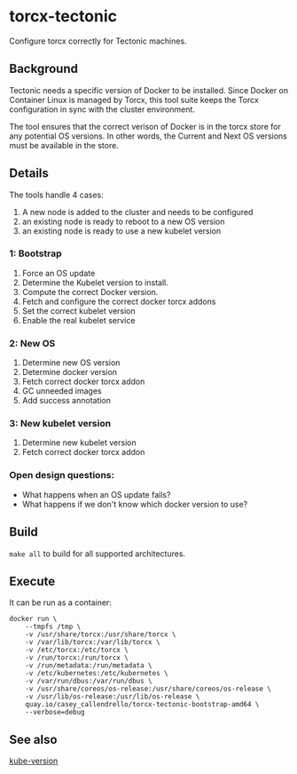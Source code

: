# torcx-tectonic
Configure torcx correctly for Tectonic machines.

## Background

Tectonic needs a specific version of Docker to be installed. Since Docker
on Container Linux is managed by Torcx, this tool suite keeps the Torcx
configuration in sync with the cluster environment.

The tool ensures that the correct verison of Docker is in the torcx store for 
any potential OS versions. In other words, the Current and Next OS versions
must be available in the store.

## Details

The tools handle 4 cases:

1. A new node is added to the cluster and needs to be configured
2. an existing node is ready to reboot to a new OS version
3. an existing node is ready to use a new kubelet version

### 1: Bootstrap

1. Force an OS update
2. Determine the Kubelet version to install. 
3. Compute the correct Docker version.
4. Fetch and configure the correct docker torcx addons
5. Set the correct kubelet version
6. Enable the real kubelet service

### 2: New OS

1. Determine new OS version
2. Determine docker version
3. Fetch correct docker torcx addon
4. GC unneeded images
5. Add success annotation

### 3: New kubelet version

1. Determine new kubelet version
2. Fetch correct docker torcx addon

### Open design questions:
- What happens when an OS update fails?
- What happens if we don't know which docker version to use?

## Build
`make all` to build for all supported architectures.

## Execute
It can be run as a container:

```
docker run \
    --tmpfs /tmp \
    -v /usr/share/torcx:/usr/share/torcx \
    -v /var/lib/torcx:/var/lib/torcx \
    -v /etc/torcx:/etc/torcx \
    -v /run/torcx:/run/torcx \
    -v /run/metadata:/run/metadata \
    -v /etc/kubernetes:/etc/kubernetes \
    -v /var/run/dbus:/var/run/dbus \
    -v /usr/share/coreos/os-release:/usr/share/coreos/os-release \
    -v /usr/lib/os-release:/usr/lib/os-release \
    quay.io/casey_callendrello/torcx-tectonic-bootstrap-amd64 \
    --verbose=debug
```


## See also
[kube-version](https://github.com/coreos/kube-version)
